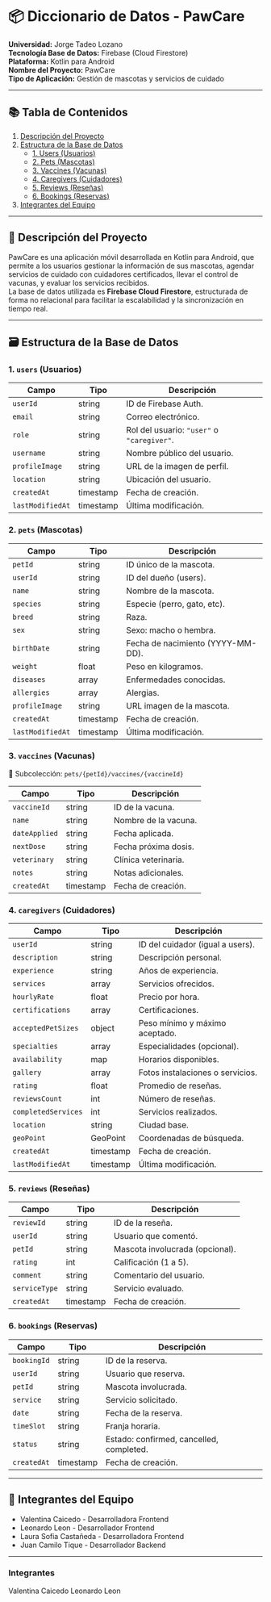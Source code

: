 # 📦 Diccionario de Datos - PawCare

**Universidad:** Jorge Tadeo Lozano  
**Tecnología Base de Datos:** Firebase (Cloud Firestore)  
**Plataforma:** Kotlin para Android  
**Nombre del Proyecto:** PawCare  
**Tipo de Aplicación:** Gestión de mascotas y servicios de cuidado

---

## 📚 Tabla de Contenidos

1. [Descripción del Proyecto](#descripción-del-proyecto)
2. [Estructura de la Base de Datos](#estructura-de-la-base-de-datos)
   - [1. Users (Usuarios)](#1-users-usuarios)
   - [2. Pets (Mascotas)](#2-pets-mascotas)
   - [3. Vaccines (Vacunas)](#3-vaccines-vacunas)
   - [4. Caregivers (Cuidadores)](#4-caregivers-cuidadores)
   - [5. Reviews (Reseñas)](#5-reviews-reseñas)
   - [6. Bookings (Reservas)](#6-bookings-reservas)
3. [Integrantes del Equipo](#integrantes-del-equipo)

---

## 📖 Descripción del Proyecto

PawCare es una aplicación móvil desarrollada en Kotlin para Android, que permite a los usuarios gestionar la información de sus mascotas, agendar servicios de cuidado con cuidadores certificados, llevar el control de vacunas, y evaluar los servicios recibidos.  
La base de datos utilizada es **Firebase Cloud Firestore**, estructurada de forma no relacional para facilitar la escalabilidad y la sincronización en tiempo real.

---

## 🗃️ Estructura de la Base de Datos

### 1. `users` (Usuarios)
| Campo | Tipo | Descripción |
|-------|------|-------------|
| `userId` | string | ID de Firebase Auth. |
| `email` | string | Correo electrónico. |
| `role` | string | Rol del usuario: `"user"` o `"caregiver"`. |
| `username` | string | Nombre público del usuario. |
| `profileImage` | string | URL de la imagen de perfil. |
| `location` | string | Ubicación del usuario. |
| `createdAt` | timestamp | Fecha de creación. |
| `lastModifiedAt` | timestamp | Última modificación. |

### 2. `pets` (Mascotas)
| Campo | Tipo | Descripción |
|-------|------|-------------|
| `petId` | string | ID único de la mascota. |
| `userId` | string | ID del dueño (users). |
| `name` | string | Nombre de la mascota. |
| `species` | string | Especie (perro, gato, etc). |
| `breed` | string | Raza. |
| `sex` | string | Sexo: macho o hembra. |
| `birthDate` | string | Fecha de nacimiento (YYYY-MM-DD). |
| `weight` | float | Peso en kilogramos. |
| `diseases` | array<string> | Enfermedades conocidas. |
| `allergies` | array<string> | Alergias. |
| `profileImage` | string | URL imagen de la mascota. |
| `createdAt` | timestamp | Fecha de creación. |
| `lastModifiedAt` | timestamp | Última modificación. |

### 3. `vaccines` (Vacunas)
📍 Subcolección: `pets/{petId}/vaccines/{vaccineId}`

| Campo | Tipo | Descripción |
|-------|------|-------------|
| `vaccineId` | string | ID de la vacuna. |
| `name` | string | Nombre de la vacuna. |
| `dateApplied` | string | Fecha aplicada. |
| `nextDose` | string | Fecha próxima dosis. |
| `veterinary` | string | Clínica veterinaria. |
| `notes` | string | Notas adicionales. |
| `createdAt` | timestamp | Fecha de creación. |

### 4. `caregivers` (Cuidadores)
| Campo | Tipo | Descripción |
|-------|------|-------------|
| `userId` | string | ID del cuidador (igual a users). |
| `description` | string | Descripción personal. |
| `experience` | string | Años de experiencia. |
| `services` | array<string> | Servicios ofrecidos. |
| `hourlyRate` | float | Precio por hora. |
| `certifications` | array<string> | Certificaciones. |
| `acceptedPetSizes` | object | Peso mínimo y máximo aceptado. |
| `specialties` | array<string> | Especialidades (opcional). |
| `availability` | map | Horarios disponibles. |
| `gallery` | array<string> | Fotos instalaciones o servicios. |
| `rating` | float | Promedio de reseñas. |
| `reviewsCount` | int | Número de reseñas. |
| `completedServices` | int | Servicios realizados. |
| `location` | string | Ciudad base. |
| `geoPoint` | GeoPoint | Coordenadas de búsqueda. |
| `createdAt` | timestamp | Fecha de creación. |
| `lastModifiedAt` | timestamp | Última modificación. |

### 5. `reviews` (Reseñas)
| Campo | Tipo | Descripción |
|-------|------|-------------|
| `reviewId` | string | ID de la reseña. |
| `userId` | string | Usuario que comentó. |
| `petId` | string | Mascota involucrada (opcional). |
| `rating` | int | Calificación (1 a 5). |
| `comment` | string | Comentario del usuario. |
| `serviceType` | string | Servicio evaluado. |
| `createdAt` | timestamp | Fecha de creación. |

### 6. `bookings` (Reservas)
| Campo | Tipo | Descripción |
|-------|------|-------------|
| `bookingId` | string | ID de la reserva. |
| `userId` | string | Usuario que reserva. |
| `petId` | string | Mascota involucrada. |
| `service` | string | Servicio solicitado. |
| `date` | string | Fecha de la reserva. |
| `timeSlot` | string | Franja horaria. |
| `status` | string | Estado: confirmed, cancelled, completed. |
| `createdAt` | timestamp | Fecha de creación. |

---

## 👥 Integrantes del Equipo

- Valentina Caicedo - Desarrolladora Frontend
- Leonardo Leon - Desarrollador Frontend
- Laura Sofia Castañeda - Desarrolladora Frontend
- Juan Camilo Tique - Desarrollador Backend

---


### Integrantes
Valentina Caicedo
Leonardo Leon
